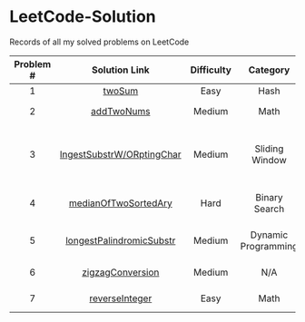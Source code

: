 # LeetCode-Solution
Records of all my solved problems on LeetCode

|Problem #|Solution Link                                                                        |Difficulty|Category|Language|LeetCode Link|
| :----:  | :---------------------------------------------------------------------------------: | :-------:|:-------:|:------:|:-----------:|
|1        |[twoSum](https://github.com/artisan1218/LeetCode-Solution/tree/main/1.%20twoSum)     |Easy      |Hash     |Java    |[Two Sum](https://leetcode.com/problems/two-sum/)|
|2        |[addTwoNums](https://github.com/artisan1218/LeetCode-Solution/tree/main/2.%20addTwoNums)|Medium |Math     |Java    |[Add Two Numbers](https://leetcode.com/problems/add-two-numbers/)|
|3        |[lngestSubstrW/ORptingChar](https://github.com/artisan1218/LeetCode-Solution/tree/main/3.%20longestSubstringWithoutRepeating)|Medium|Sliding Window|Java|[Longest Substring Without Repeating Characters](https://leetcode.com/problems/longest-substring-without-repeating-characters/)|
|4        |[medianOfTwoSortedAry](https://github.com/artisan1218/LeetCode-Solution/tree/main/4.%20medianOfTwoSortedArys)|Hard|Binary Search|Java|[Median of Two Sorted Arrays](https://leetcode.com/problems/median-of-two-sorted-arrays/)|
|5        |[longestPalindromicSubstr](https://github.com/artisan1218/LeetCode-Solution/tree/main/5.%20lonegstPalindromicSubstring)|Medium|Dynamic Programming|Java|[Longest Palindromic Substring](https://leetcode.com/problems/longest-palindromic-substring/)|
|6        |[zigzagConversion](https://github.com/artisan1218/LeetCode-Solution/tree/main/6.%20zigzagConversion)|Medium|N/A|Java|[ZigZag Conversion](https://leetcode.com/problems/zigzag-conversion/)|
|7        |[reverseInteger](https://github.com/artisan1218/LeetCode-Solution/tree/main/7.%20reverseInteger)|Easy  |Math|Java|[Reverse Integer](https://leetcode.com/problems/reverse-integer/)|
